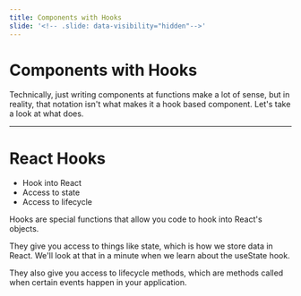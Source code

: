 ```yaml
---
title: Components with Hooks
slide: '<!-- .slide: data-visibility="hidden"-->'
---
```


<!-- .slide: data-state="layout-title" class="bg-dark"-->

# Components with Hooks

> >

Technically, just writing components at functions make a lot of sense, but in reality, that notation isn't what makes it a hook based component. Let's take a look at what does. 

---

# React Hooks

- Hook into React
- Access to state
- Access to lifecycle

> >

Hooks are special functions that allow you code to hook into React's objects.

They give you access to things like state, which is how we store data in React. We'll look at that in a minute when we learn about the useState hook.

They also give you access to lifecycle methods, which are methods called when certain events happen in your application.
